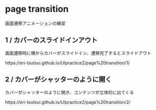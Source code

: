 <h1>page transition</h1>
画面遷移アニメーションの練習

<h2>1 / カバーのスライドインアウト</h2>
<p>画面遷移時に横からカバーがスライドイン、遷移完了するとスライドアウト</p>
<p>https://eri-tsutsui.github.io/UIpractice2/page%20transition/1/</p>

<h2>2 / カバーがシャッターのように開く</h2>
<p>カバーがシャッターのように開き、コンテンツが立体的に出てくる</p>
<p>https://eri-tsutsui.github.io/UIpractice2/page%20transition/2/</p>

